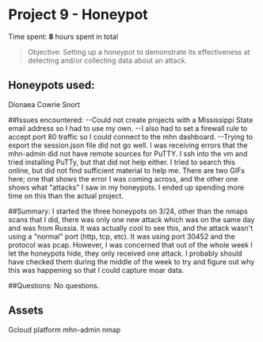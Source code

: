 # Project 9 - Honeypot

Time spent: **8** hours spent in total

> Objective: Setting up a honeypot to demonstrate its effectiveness at detecting and/or collecting data about an attack.

## Honeypots used:
Dionaea
Cowrie
Snort

##Issues encountered:
--Could not create projects with a Mississippi State email address so I had to use my own.
--I also had to set a firewall rule to accept port 80 traffic so I could connect to the mhn dashboard.
--Trying to export the session.json file did not go well. I was receiving errors that the mhn-admin did not have remote sources for PuTTY. I ssh into the vm and tried installing PuTTy, but that did not help either. I tried to search this online, but did not find sufficient material to help me. There are two GIFs here; one that shows the error I was coming across, and the other one shows what "attacks" I saw in my honeypots. I ended up spending more time on this than the actual project.
<gif for command>

##Summary:
I started the three honeypots on 3/24, other than the nmaps scans that I did, there was only one new attack which was on the same day and was from Russia. It was actually cool to see this, and the attack wasn't using a "normal" port (http, tcp, etc). It was using port 30452 and the protocol was pcap. However, I was concerned that out of the whole week I let the honeypots hide, they only received one attack. I probably should have checked them during the middle of the week to try and figure out why this was happening so that I could capture moar data.
<gif of honeypot>

##Questions:
No questions.

## Assets
Gcloud platform
mhn-admin
nmap
